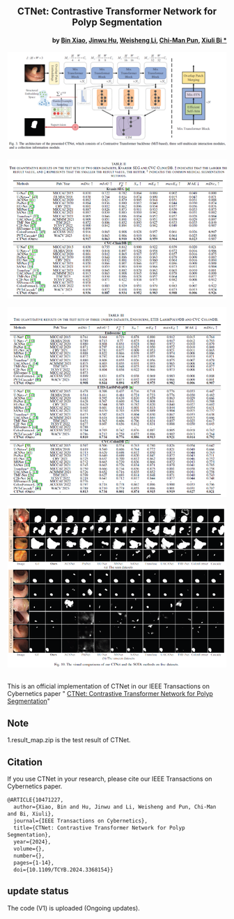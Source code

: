 
<h2 align="center">CTNet: Contrastive Transformer Network for Polyp Segmentation</h2>
<h4 align="right">by <a href="https://faculty.cqupt.edu.cn/xiaobin/zh_CN/index.htm">Bin Xiao</a>, <a href="https://fhujinwu.github.io/">Jinwu Hu</a>, <a href="https://scholar.google.com/citations?hl=en&user=M17E3HEAAAAJ">Weisheng Li</a>, <a href="https://scholar.google.com/citations?user=JTkP_EAAAAAJ&hl=en">Chi-Man Pun</a>, <a href="https://scholar.google.com/citations?hl=en&user=1Ezgfw8AAAAJ">Xiuli Bi *</a></h4>

<div align="center">
  <img src="./utils/1.png"><br><br>
</div>
<div align="center">
  <img src="./utils/2.png"><br><br>
</div>
<div align="center">
  <img src="./utils/3.png"><br><br>
</div>
<div align="center">
  <img src="./utils/4.png"><br><br>
</div>

This is an official implementation of CTNet in our IEEE Transactions on Cybernetics paper "
<a href="https://ieeexplore.ieee.org/document/10471227">
CTNet: Contrastive Transformer Network for Polyp Segmentation</a>"

## Note
1.result_map.zip is the test result of CTNet.


## Citation
If you use CTNet in your research, please cite our IEEE Transactions on Cybernetics paper.

```text
@ARTICLE{10471227,
  author={Xiao, Bin and Hu, Jinwu and Li, Weisheng and Pun, Chi-Man and Bi, Xiuli},
  journal={IEEE Transactions on Cybernetics}, 
  title={CTNet: Contrastive Transformer Network for Polyp Segmentation}, 
  year={2024},
  volume={},
  number={},
  pages={1-14},
  doi={10.1109/TCYB.2024.3368154}}

```
 
## update status
The code (V1) is uploaded (Ongoing updates).
